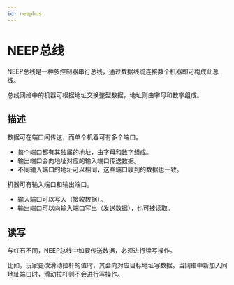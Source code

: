 ```yaml
---
id: neepbus
---
```

# NEEP总线

NEEP总线是一种多控制器串行总线，通过数据线缆连接数个机器即可构成此总线。

总线网络中的机器可根据地址交换整型数据，地址则由字母和数字组成。

## 描述

数据可在端口间传送，而单个机器可有多个端口。

- 每个端口都有其独属的地址，由字母和数字组成。
- 输出端口会向地址对应的输入端口传送数据。
- 不同输入端口的地址可以相同，这些端口收到的数据也一致。

机器可有输入端口和输出端口。

- 输入端口可以写入（接收数据）。
- 输出端口可以向输入端口写出（发送数据），也可被读取。

## 读写

与红石不同，NEEP总线中如要传送数据，必须进行读写操作。

比如，玩家更改滑动拉杆的值时，其会向对应目标地址写数据。当网络中新加入同地址端口时，滑动拉杆则不会进行写操作。